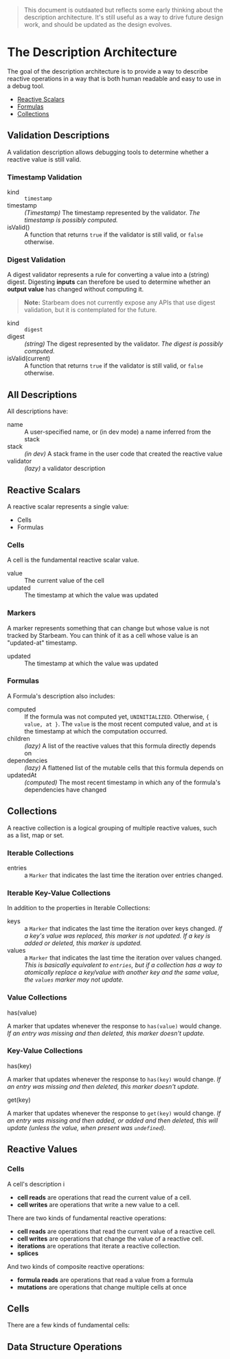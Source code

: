 > This document is outdaated but reflects some early thinking about the
> description architecture. It's still useful as a way to drive future design
> work, and should be updated as the design evolves.

# The Description Architecture

The goal of the description architecture is to provide a way to describe reactive operations in a way that is both human readable and easy to use in a debug tool.

- [Reactive Scalars](#reactive-scalars)
- [Formulas](#formulas)
- [Collections](#collections)

## Validation Descriptions

A validation description allows debugging tools to determine whether a reactive value is still valid.

### Timestamp Validation

<dl>
  <dt>kind</dt>
  <dd><code>timestamp</code></dd>
  <dt>timestamp</dt>
  <dd><em>(Timestamp)</em> The timestamp represented by the validator. <em>The timestamp is possibly computed.</em></dd>
  <dt>isValid()</dt>
  <dd>A function that returns <code>true</code> if the validator is still valid, or <code>false</code> otherwise.</dd>
</dl>

### Digest Validation

A digest validator represents a rule for converting a value into a (string) digest. Digesting **inputs** can therefore be used to determine whether an **output value** has changed without computing it.

> **Note:** Starbeam does not currently expose any APIs that use digest validation, but it is contemplated for the future.

<dl>
  <dt>kind</dt>
  <dd><code>digest</code></dd>
  <dt>digest</dt>
  <dd><em>(string)</em> The digest represented by the validator. <em>The digest is possibly computed.</em></dd>
  <dt>isValid(current)</dt>
  <dd>A function that returns <code>true</code> if the validator is still valid, or <code>false</code> otherwise.</dd>
</dl>

## All Descriptions

All descriptions have:

<dl>
  <dt>name</dt>
  <dd>A user-specified name, or (in dev mode) a name inferred from the stack</dd>
  <dt>stack</dt>
  <dd><em>(in dev)</em> A stack frame in the user code that created the reactive value</dd>
  <dt>validator</dt>
  <dd><em>(lazy)</em> a validator description</dd>
</dl>

## Reactive Scalars

A reactive scalar represents a single value:

- Cells
- Formulas

### Cells

A cell is the fundamental reactive scalar value.

<dl>
  <dt>value</dt>
  <dd>The current value of the cell</dd>
  <dt>updated</dt>
  <dd>The timestamp at which the value was updated</dd>
</dl>

### Markers

A marker represents something that can change but whose value is not tracked by Starbeam. You can think of it as a cell whose value is an "updated-at" timestamp.

<dl>
  <dt>updated</dt>
  <dd>The timestamp at which the value was updated</dd>
</dl>

### Formulas

A Formula's description also includes:

  <dl>
    <dt>computed</dt>
    <dd>If the formula was not computed yet, <code>UNINITIALIZED</code>. Otherwise, <code>{ value, at }</code>. The <code>value</code> is the most recent computed value, and <code>at</code> is the timestamp at which the computation occurred.</dd>
    <dt>children</dt>
    <dd><em>(lazy)</em> A list of the reactive values that this formula directly depends on</dd>
    <dt>dependencies</dt>
    <dd><em>(lazy)</em> A flattened list of the mutable cells that this formula depends on</dd>
    <dt>updatedAt</dt>
    <dd><em>(computed)</em> The most recent timestamp in which any of the formula's dependencies have changed</dd>
  </dl>

## Collections

A reactive collection is a logical grouping of multiple reactive values, such as a list, map or set.

### Iterable Collections

<dl>
  <dt>entries</dt>
  <dd>a <code>Marker</code> that indicates the last time the iteration over entries changed.</dd>
</dl>

### Iterable Key-Value Collections

In addition to the properties in Iterable Collections:

<dl>
  <dt>keys</dt>
  <dd>a <code>Marker</code> that indicates the last time the iteration over keys changed. <em>If a key's value was replaced, this marker is not updated. If a key is added or deleted, this marker is updated.</em></dd>
  <dt>values</dt>
  <dd>a <code>Marker</code> that indicates the last time the iteration over values changed. <em>This is basically equivalent to <code>entries</code>, but if a collection has a way to atomically replace a key/value with another key and the same value, the <code>values</code> marker may not update.</em></dd>
</dl>

### Value Collections

<dl>
  <dt>has(value)</dt>
  <dl>A marker that updates whenever the response to <code>has(value)</code> would change. <em>If an entry was missing and then deleted, this marker doesn't update.</em></dl>
</dl>

### Key-Value Collections

<dl>
  <dt>has(key)</dt>
  <dl>A marker that updates whenever the response to <code>has(key)</code> would change. <em>If an entry was missing and then deleted, this marker doesn't update.</em></dl>
  <dt>get(key)</dt>
  <dl>A marker that updates whenever the response to <code>get(key)</code> would change. <em>If an entry was missing and then added, or added and then deleted, this will update (unless the value, when present was <code>undefined</code>).</em></dl>
</dl>

## Reactive Values

### Cells

A cell's description i

- **cell reads** are operations that read the current value of a cell.
- **cell writes** are operations that write a new value to a cell.

There are two kinds of fundamental reactive operations:

- **cell reads** are operations that read the current value of a reactive cell.
- **cell writes** are operations that change the value of a reactive cell.
- **iterations** are operations that iterate a reactive collection.
- **splices**

And two kinds of composite reactive operations:

- **formula reads** are operations that read a value from a formula
- **mutations** are operations that change multiple cells at once

## Cells

There are a few kinds of fundamental cells:

## Data Structure Operations
